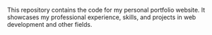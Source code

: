 This repository contains the code for my personal portfolio website. It showcases my professional experience, skills, and projects in web development and other fields.